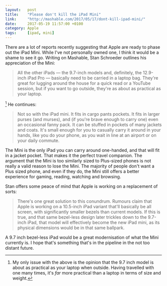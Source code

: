 ```yaml
---
layout:   post
title:    "Please don't kill the iPad Mini"
link:     "http://mashable.com/2017/05/17/dont-kill-ipad-mini/"
date:     2017-05-19 11:57:00 +0100
category: Apple
tags:     [ipad, mini]
---
```


There are a lot of reports recently suggesting that Apple are ready to phase out the iPad Mini. While I've not personally owned one, I think it would be a shame to see it go. Writing on Mashable, Stan Schroeder outlines his appreciation of the Mini:

> All the other iPads — the 9.7-inch models and, definitely, the 12.9-inch iPad Pro — basically need to be carried in a laptop bag. They're great for lugging around the house for a quick read or a YouTube session, but if you want to go outside, they're as about as practical as your laptop.

[^1] He continues:

> Not so with the iPad mini. It fits in cargo pants pockets. It fits in larger purses (and murses), and (if you're brave enough to carry one) even an occasional fanny pack. It can be stuffed in pockets of many jackets and coats. It's small enough for you to casually carry it around in your hands, like you do your phone, as you wait in line at an airport or on your daily commute.

The Mini is the only iPad you can carry around one-handed, and that will fit in a jacket pocket. That makes it the perfect travel companion. The argument that the Mini is too similarly sized to Plus-sized phones is not really a valid reason to lose the Mini. The majority of people don't want a Plus sized phone, and even if they do, the Mini still offers a better experience for gaming, reading, watching and browsing.

Stan offers some peace of mind that Apple is working on a replacement of sorts:

> There's one great solution to this conundrum. Rumours claim that Apple is working on a 10.5-inch iPad variant that'll basically be all screen, with significantly smaller bezels than current models. If this is true, and that same bezel-less design later trickles down to the 9.7-inch iPad, that model will effectively become the new iPad mini, as its physical dimensions would be in that same ballpark.

A 9.7 inch bezel-less iPad would be a great modernisation of what the Mini currently is. I hope that's something that's in the pipeline in the not too distant future. 

[^1]: My only issue with the above is the opinion that the 9.7 inch model is about as practical as your laptop when outside. Having travelled with one many times, it's *far* more practical than a laptop in terms of size and weight.
